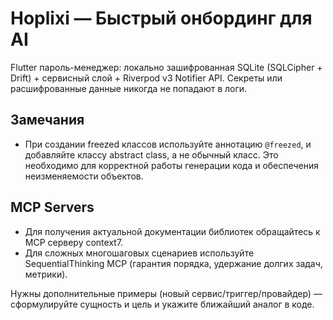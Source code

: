# Hoplixi — Быстрый онбординг для AI

Flutter пароль-менеджер: локально зашифрованная SQLite (SQLCipher + Drift) + сервисный слой + Riverpod v3 Notifier API. Секреты или расшифрованные данные никогда не попадают в логи.

## Замечания

- При создании freezed классов используйте аннотацию `@freezed`, и добавляйте классу abstract class, а не обычный класс. Это необходимо для корректной работы генерации кода и обеспечения неизменяемости объектов.

## MCP Servers

- Для получения актуальной документации библиотек обращайтесь к MCP серверу context7.
- Для сложных многошаговых сценариев используйте SequentialThinking MCP (гарантия порядка, удержание долгих задач, метрики).

Нужны дополнительные примеры (новый сервис/триггер/провайдер) — сформулируйте сущность и цель и укажите ближайший аналог в коде.
